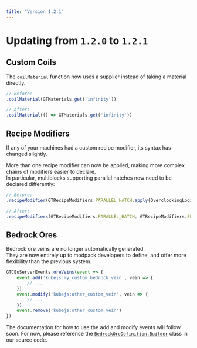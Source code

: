 ```yaml
---
title: "Version 1.2.1"
---
```



# Updating from `1.2.0` to `1.2.1`


## Custom Coils

The `coilMaterial` function now uses a supplier instead of taking a material directly.

```js
// Before:
.coilMaterial(GTMaterials.get('infinity'))

// After:
.coilMaterial(() => GTMaterials.get('infinity'))
```


## Recipe Modifiers

If any of your machines had a custom recipe modifier, its syntax has changed slightly.

More than one recipe modifier can now be applied, making more complex chains of modifiers easier to declare.  
In particular, multiblocks supporting parallel hatches now need to be declared differently:

```js
// Before:
.recipeModifier(GTRecipeModifiers.PARALLEL_HATCH.apply(OverclockingLogic.PERFECT_OVERCLOCK, GTRecipeModifiers.ELECTRIC_OVERCLOCK))

// After:
.recipeModifiers(GTRecipeModifiers.PARALLEL_HATCH, GTRecipeModifiers.ELECTRIC_OVERCLOCK.apply(OverclockingLogic.PERFECT_OVERCLOCK))
```


## Bedrock Ores

Bedrock ore veins are no longer automatically generated.  
They are now entirely up to modpack developers to define, and offer more flexibility than the previous system.


```js
GTCEuServerEvents.oreVeins(event => {
    event.add('kubejs:my_custom_bedrock_vein', vein => {
        // ...
    })
    event.modify('kubejs:other_custom_vein', vein => {
        // ...
    })
    event.remove('kubejs:other_custom_vein')
})
```

The documentation for how to use the add and modify events will follow soon.
For now, please reference the [`BedrockOreDefinition.Builder`](https://github.com/GregTechCEu/GregTech-Modern/blob/1.20.1/src/main/java/com/gregtechceu/gtceu/api/data/worldgen/bedrockore/BedrockOreDefinition.java#L117) class in our source code.

